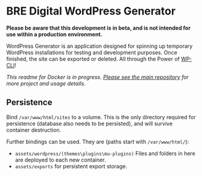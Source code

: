 # BRE Digital WordPress Generator
**Please be aware that this development is in beta, and is not intended for use within a production environment.**

WordPress Generator is an application designed for spinning up temporary WordPress installations for testing and development purposes. Once finished, the site can be exported or deleted. All through the Power of [WP-CLI][wpcli]!

*This readme for Docker is in progress. [Please see the main repository][repo] for more project and usage details.*

## Persistence
Bind `/var/www/html/sites` to a volume. This is the only directory required for persistence (database also needs to be persisted), and will survive container destruction.

Further bindings can be used. They are (paths start with `/var/www/html/`):
- `assets/wordpress/(themes\plugins\mu-plugins)` Files and folders in here are deployed to each new container.
- `assets/exports` for persistent export storage.

[repo]:  https://github.com/bredigital/wordpress-generator
[wpcli]: https://wp-cli.org/
